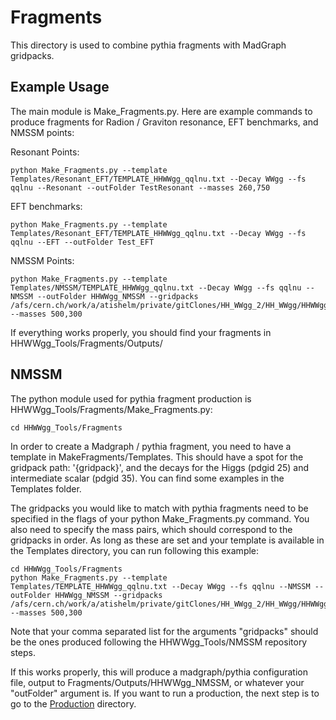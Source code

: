 # Fragments

This directory is used to combine pythia fragments with MadGraph gridpacks. 


## Example Usage

The main module is Make_Fragments.py. Here are example commands to produce fragments for Radion / Graviton resonance, EFT benchmarks, and NMSSM points:

Resonant Points:

    python Make_Fragments.py --template Templates/Resonant_EFT/TEMPLATE_HHWWgg_qqlnu.txt --Decay WWgg --fs qqlnu --Resonant --outFolder TestResonant --masses 260,750

EFT benchmarks:

    python Make_Fragments.py --template Templates/Resonant_EFT/TEMPLATE_HHWWgg_qqlnu.txt --Decay WWgg --fs qqlnu --EFT --outFolder Test_EFT

NMSSM Points:

    python Make_Fragments.py --template Templates/NMSSM/TEMPLATE_HHWWgg_qqlnu.txt --Decay WWgg --fs qqlnu --NMSSM --outFolder HHWWgg_NMSSM --gridpacks /afs/cern.ch/work/a/atishelm/private/gitClones/HH_WWgg_2/HH_WWgg/HHWWgg_NMSSM/genproductions/bin/MadGraph5_aMCatNLO/NMSSM_XYH_WWgg_MX_500_MY_300_slc6_amd64_gcc630_CMSSW_9_3_8_tarball.tar.xz --masses 500,300

If everything works properly, you should find your fragments in HHWWgg_Tools/Fragments/Outputs/<outFolder>

## NMSSM 

The python module used for pythia fragment production is HHWWgg_Tools/Fragments/Make_Fragments.py:

    cd HHWWgg_Tools/Fragments

In order to create a Madgraph / pythia fragment, you need to have a template in MakeFragments/Templates. This should have a spot for the gridpack path: '{gridpack}', and the decays for the Higgs (pdgid 25) and intermediate scalar (pdgid 35). You can find some examples in the Templates folder. 

The gridpacks you would like to match with pythia fragments need to be specified in the flags of your python Make_Fragments.py command. You also need to specify the mass pairs, which should correspond to the gridpacks in order. As long as these are set and your template is available in the Templates directory, you can run following this example:

    cd HHWWgg_Tools/Fragments
    python Make_Fragments.py --template Templates/TEMPLATE_HHWWgg_qqlnu.txt --Decay WWgg --fs qqlnu --NMSSM --outFolder HHWWgg_NMSSM --gridpacks /afs/cern.ch/work/a/atishelm/private/gitClones/HH_WWgg_2/HH_WWgg/HHWWgg_NMSSM/genproductions/bin/MadGraph5_aMCatNLO/NMSSM_XYH_WWgg_MX_500_MY_300_slc6_amd64_gcc630_CMSSW_9_3_8_tarball.tar.xz --masses 500,300

Note that your comma separated list for the arguments "gridpacks" should be the ones produced following the HHWWgg_Tools/NMSSM repository steps.

If this works properly, this will produce a madgraph/pythia configuration file, output to Fragments/Outputs/HHWWgg_NMSSM, or whatever your "outFolder" argument is. If you want to run a production, the next step is to go to the [Production](https://github.com/NEUAnalyses/HHWWgg_Tools/tree/master/Production#private-mc-production) directory.